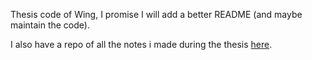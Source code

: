 Thesis code of Wing, I promise I will add a better README (and maybe maintain the code).

I also have a repo of all the notes i made during the thesis [here](https://github.com/wingos80/thesis_notes).
